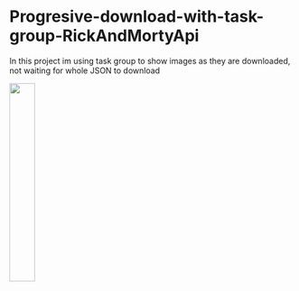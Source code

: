 # Progresive-download-with-task-group-RickAndMortyApi

In this project im using task group to show images as they are downloaded, not waiting for whole JSON to download


<img src="//github.com/onflyer/Progresive-download-with-task-group-RickAndMortyApi/assets/114020060/4195e09c-9297-444b-b44e-2f8508a14190" width="30%" height="30%">

